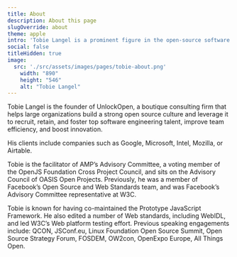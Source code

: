 ```yaml
---
title: About
description: About this page
slugOverride: about
theme: apple
intro: 'Tobie Langel is a prominent figure in the open-source software community, known for his work on web development and open standards. He is the founder of UnlockOpen.'
social: false
titleHidden: true
image:
  src: './src/assets/images/pages/tobie-about.png'
	width: "890"
	height: "546"
	alt: "Tobie Langel"
---
```


Tobie Langel is the founder of UnlockOpen, a boutique consulting firm that helps large organizations build a strong open source culture and leverage it to recruit, retain, and foster top software engineering talent, improve team efficiency, and boost innovation.

His clients include companies such as Google, Microsoft, Intel, Mozilla, or Airtable.

Tobie is the facilitator of AMP’s Advisory Committee, a voting member of the OpenJS Foundation Cross Project Council, and sits on the Advisory Council of OASIS Open Projects.
Previously, he was a member of Facebook’s Open Source and Web Standards team, and was Facebook’s Advisory Committee representative at W3C.

Tobie is known for having co-maintained the Prototype JavaScript Framework. He also edited a number of Web standards, including WebIDL, and led W3C’s Web platform testing effort.
Previous speaking engagements include: QCON, JSConf.eu, Linux Foundation Open Source Summit, Open Source Strategy Forum, FOSDEM, OW2con, OpenExpo Europe, All Things Open.
